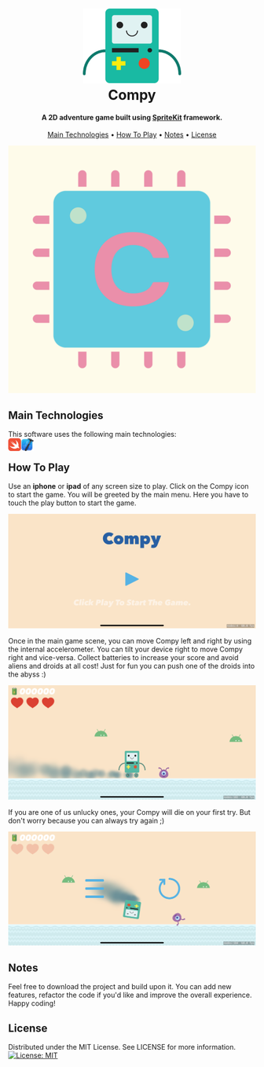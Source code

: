 <h1 align="center">
  <br>
  <a href="./Compy/Assets.xcassets/Compy.spriteatlas/stand.imageset/stand.png"><img src="./Compy/Assets.xcassets/Compy.spriteatlas/stand.imageset/stand.png" alt="Compy" width="200"></a>
  <br>
  Compy
  <br>
</h1>

<h4 align="center">A 2D adventure game built using <a href="https://developer.apple.com/documentation/spritekit/" target="_blank">SpriteKit</a> framework.</h4>

<p align="center">
  <a href="#main-technologies">Main Technologies</a> •
  <a href="#how-to-play">How To Play</a> •
  <a href="#notes">Notes</a> •
  <a href="#license">License</a>
</p>

![screenshot](./Compy/Assets.xcassets/AppIcon.appiconset/1024.png)

## Main Technologies

This software uses the following main technologies:
<br>
<img align="left" alt="Swift" width="26px" src="https://raw.githubusercontent.com/github/explore/80688e429a7d4ef2fca1e82350fe8e3517d3494d/topics/swift/swift.png" />
<img align="left" alt="Xcode" width="26px" src="https://raw.githubusercontent.com/github/explore/80688e429a7d4ef2fca1e82350fe8e3517d3494d/topics/xcode/xcode.png" />
<br />

## How To Play

Use an **iphone** or **ipad** of any screen size to play. Click on the Compy icon to start the game. You will be greeted by the main menu. Here you have to touch the play button to start the game.

![screenshot](./Compy/Assets.xcassets/Screenshots/menu-selection.imageset/menu-selection.png)

Once in the main game scene, you can move Compy left and right by using the internal accelerometer. You can tilt your device right to move Compy right and vice-versa. Collect batteries to increase your score and avoid aliens and droids at all cost! Just for fun you can push one of the droids into the abyss :)

![screenshot](./Compy/Assets.xcassets/Screenshots/gameplay.imageset/gameplay.png)

If you are one of us unlucky ones, your Compy will die on your first try. But don't worry because you can always try again ;)

![screenshot](./Compy/Assets.xcassets/Screenshots/gameover.imageset/gameover.png)

## Notes

Feel free to download the project and build upon it. You can add new features, refactor the code if you'd like and improve the overall experience. Happy coding!

## License

Distributed under the MIT License. See LICENSE for more information.
<br>
[![License: MIT](https://img.shields.io/badge/License-MIT-yellow.svg)](https://opensource.org/licenses/MIT)
